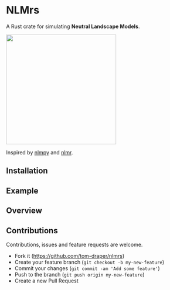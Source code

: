 # NLMrs

A Rust crate for simulating <b>Neutral Landscape Models</b>.

<img src="https://user-images.githubusercontent.com/41476809/211021671-df9cddff-78b6-40b2-954f-d682707deb0d.png" width=300 alt="" />

Inspired by [nlmpy](https://pypi.org/project/nlmpy/) and [nlmr](https://github.com/ropensci/NLMR).

## Installation

## Example

## Overview

## Contributions

Contributions, issues and feature requests are welcome.

- Fork it (https://github.com/tom-draper/nlmrs)
- Create your feature branch (`git checkout -b my-new-feature`)
- Commit your changes (`git commit -am 'Add some feature'`)
- Push to the branch (`git push origin my-new-feature`)
- Create a new Pull Request
